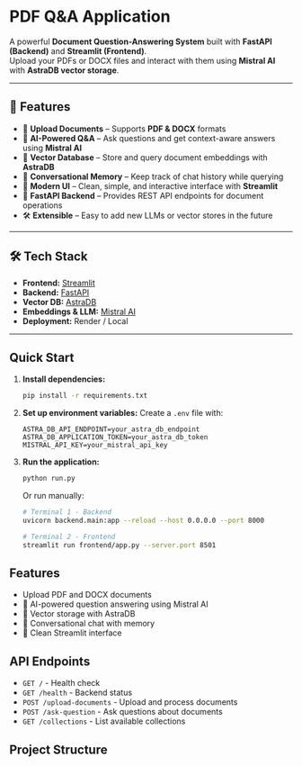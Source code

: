
# PDF Q&A Application

A powerful **Document Question-Answering System** built with **FastAPI (Backend)** and **Streamlit (Frontend)**.  
Upload your PDFs or DOCX files and interact with them using **Mistral AI** with **AstraDB vector storage**.  

---

## 🚀 Features  

- 📂 **Upload Documents** – Supports **PDF & DOCX** formats  
- 🤖 **AI-Powered Q&A** – Ask questions and get context-aware answers using **Mistral AI**  
- 💾 **Vector Database** – Store and query document embeddings with **AstraDB**  
- 💬 **Conversational Memory** – Keep track of chat history while querying  
- 🎨 **Modern UI** – Clean, simple, and interactive interface with **Streamlit**  
- 🔗 **FastAPI Backend** – Provides REST API endpoints for document operations  
- 🛠 **Extensible** – Easy to add new LLMs or vector stores in the future  

---

## 🛠 Tech Stack  

- **Frontend:** [Streamlit](https://streamlit.io/)  
- **Backend:** [FastAPI](https://fastapi.tiangolo.com/)  
- **Vector DB:** [AstraDB](https://www.datastax.com/astra-db)  
- **Embeddings & LLM:** [Mistral AI](https://mistral.ai/)  
- **Deployment:** Render / Local  

---

## Quick Start

1. **Install dependencies:**
   ```bash
   pip install -r requirements.txt
   ```

2. **Set up environment variables:**
   Create a `.env` file with:
   ```
   ASTRA_DB_API_ENDPOINT=your_astra_db_endpoint
   ASTRA_DB_APPLICATION_TOKEN=your_astra_db_token
   MISTRAL_API_KEY=your_mistral_api_key
   ```

3. **Run the application:**
   ```bash
   python run.py
   ```

   Or run manually:
   ```bash
   # Terminal 1 - Backend
   uvicorn backend.main:app --reload --host 0.0.0.0 --port 8000
   
   # Terminal 2 - Frontend  
   streamlit run frontend/app.py --server.port 8501
   ```

## Features

-  Upload PDF and DOCX documents
- 🤖 AI-powered question answering using Mistral AI
- 💾 Vector storage with AstraDB
- 💬 Conversational chat with memory
- 🎨 Clean Streamlit interface

## API Endpoints

- `GET /` - Health check
- `GET /health` - Backend status
- `POST /upload-documents` - Upload and process documents
- `POST /ask-question` - Ask questions about documents
- `GET /collections` - List available collections

## Project Structure

